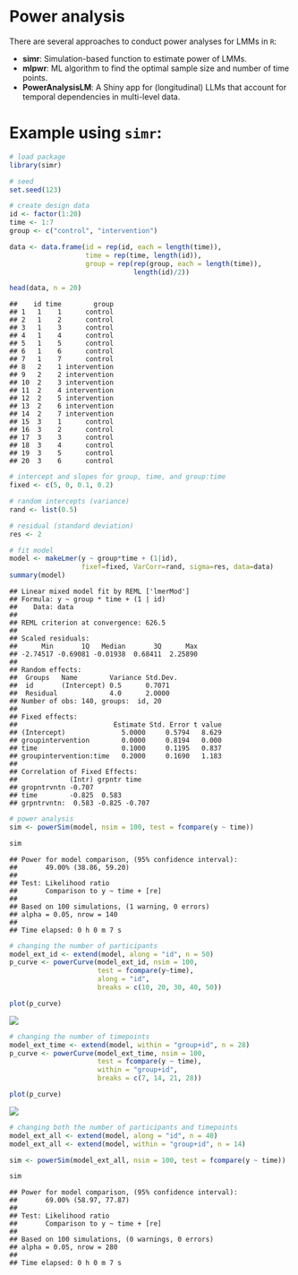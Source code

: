 Power analysis
================

There are several approaches to conduct power analyses for LMMs in
`R`:  
- **simr**: Simulation-based function to estimate power of LMMs.  
- **mlpwr**: ML algorithm to find the optimal sample size and number of
time points.  
- **PowerAnalysisLM**: A Shiny app for (longitudinal) LLMs that account
for temporal dependencies in multi-level data.

# Example using `simr`:

``` r
# load package
library(simr)

# seed
set.seed(123)

# create design data
id <- factor(1:20)
time <- 1:7
group <- c("control", "intervention")

data <- data.frame(id = rep(id, each = length(time)),
                   time = rep(time, length(id)),
                   group = rep(rep(group, each = length(time)), 
                               length(id)/2))

head(data, n = 20)
```

    ##    id time        group
    ## 1   1    1      control
    ## 2   1    2      control
    ## 3   1    3      control
    ## 4   1    4      control
    ## 5   1    5      control
    ## 6   1    6      control
    ## 7   1    7      control
    ## 8   2    1 intervention
    ## 9   2    2 intervention
    ## 10  2    3 intervention
    ## 11  2    4 intervention
    ## 12  2    5 intervention
    ## 13  2    6 intervention
    ## 14  2    7 intervention
    ## 15  3    1      control
    ## 16  3    2      control
    ## 17  3    3      control
    ## 18  3    4      control
    ## 19  3    5      control
    ## 20  3    6      control

``` r
# intercept and slopes for group, time, and group:time
fixed <- c(5, 0, 0.1, 0.2)

# random intercepts (variance)
rand <- list(0.5)

# residual (standard deviation)
res <- 2
```

``` r
# fit model
model <- makeLmer(y ~ group*time + (1|id),
                  fixef=fixed, VarCorr=rand, sigma=res, data=data)
summary(model)
```

    ## Linear mixed model fit by REML ['lmerMod']
    ## Formula: y ~ group * time + (1 | id)
    ##    Data: data
    ## 
    ## REML criterion at convergence: 626.5
    ## 
    ## Scaled residuals: 
    ##      Min       1Q   Median       3Q      Max 
    ## -2.74517 -0.69081 -0.01938  0.68411  2.25890 
    ## 
    ## Random effects:
    ##  Groups   Name        Variance Std.Dev.
    ##  id       (Intercept) 0.5      0.7071  
    ##  Residual             4.0      2.0000  
    ## Number of obs: 140, groups:  id, 20
    ## 
    ## Fixed effects:
    ##                        Estimate Std. Error t value
    ## (Intercept)              5.0000     0.5794   8.629
    ## groupintervention        0.0000     0.8194   0.000
    ## time                     0.1000     0.1195   0.837
    ## groupintervention:time   0.2000     0.1690   1.183
    ## 
    ## Correlation of Fixed Effects:
    ##             (Intr) grpntr time  
    ## gropntrvntn -0.707              
    ## time        -0.825  0.583       
    ## grpntrvntn:  0.583 -0.825 -0.707

``` r
# power analysis
sim <- powerSim(model, nsim = 100, test = fcompare(y ~ time))
```

``` r
sim
```

    ## Power for model comparison, (95% confidence interval):
    ##       49.00% (38.86, 59.20)
    ## 
    ## Test: Likelihood ratio
    ##       Comparison to y ~ time + [re]
    ## 
    ## Based on 100 simulations, (1 warning, 0 errors)
    ## alpha = 0.05, nrow = 140
    ## 
    ## Time elapsed: 0 h 0 m 7 s

``` r
# changing the number of participants
model_ext_id <- extend(model, along = "id", n = 50)
p_curve <- powerCurve(model_ext_id, nsim = 100, 
                      test = fcompare(y~time), 
                      along = "id", 
                      breaks = c(10, 20, 30, 40, 50))
```

``` r
plot(p_curve)
```

![](5_files/figure-gfm/unnamed-chunk-8-1.png)<!-- -->

``` r
# changing the number of timepoints
model_ext_time <- extend(model, within = "group+id", n = 28)
p_curve <- powerCurve(model_ext_time, nsim = 100, 
                      test = fcompare(y ~ time), 
                      within = "group+id", 
                      breaks = c(7, 14, 21, 28))
```

``` r
plot(p_curve)
```

![](5_files/figure-gfm/unnamed-chunk-10-1.png)<!-- -->

``` r
# changing both the number of participants and timepoints
model_ext_all <- extend(model, along = "id", n = 40)
model_ext_all <- extend(model, within = "group+id", n = 14)

sim <- powerSim(model_ext_all, nsim = 100, test = fcompare(y ~ time))
```

``` r
sim
```

    ## Power for model comparison, (95% confidence interval):
    ##       69.00% (58.97, 77.87)
    ## 
    ## Test: Likelihood ratio
    ##       Comparison to y ~ time + [re]
    ## 
    ## Based on 100 simulations, (0 warnings, 0 errors)
    ## alpha = 0.05, nrow = 280
    ## 
    ## Time elapsed: 0 h 0 m 7 s
